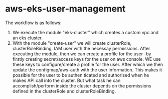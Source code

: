 # aws-eks-user-management
The workflow is as follows:
1. We execute the module "eks-cluster" which creates a custom vpc and an eks cluster.
2. With the module "create-user" we will create clusterRole, clusterRoleBinding, IAM user with the necessay permissions.
   After executing the module, then we can create a profile for the user -by firstly creating secret/access keys for the
   user on aws console. WE use these keys to configure/create a profile for the user. After which we then update the configmap/aws-auth
   with the user information. This makes it possible for the user to be authen ticated and authorised when he makes API call into the cluster.
   But what task he can accomplish/perform inside the cluster depends on the permissions defined in the clusterRole and clusterRoleBinding.
